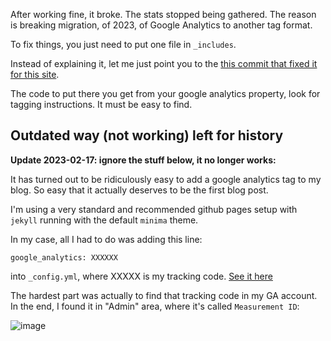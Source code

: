
After working fine, it broke. The stats stopped being gathered. The reason is breaking migration, of 2023, of Google Analytics to another tag format.

To fix things, you just need to put one file in `_includes`. 

Instead of explaining it, let me just point you to the [this commit that fixed it for this site](https://github.com/hq9000/hq9000/commit/06cd5459c2dc335430a3faf68a900fec1f2e632c).

The code to put there you get from your google analytics property, look for tagging instructions. It must be easy to find.


## Outdated way (not working) left for history

**Update 2023-02-17: ignore the stuff below, it no longer works:**

It has turned out to be ridiculously easy to add a google analytics tag to my blog. So easy that it actually deserves to be the first blog post.

I'm using a very standard and recommended github pages setup with `jekyll` running with the default `minima` theme.

In my case, all I had to do was adding this line:

```
google_analytics: XXXXXX
```

into `_config.yml`, where XXXXX is my tracking code. [See it here](https://github.com/hq9000/hq9000/blob/6164401661334373e9584e5524bd38b8400c7183/_config.yml#L28) 

The hardest part was actually to find that tracking code in my GA account. In the end, I found it in "Admin" area, where it's called `Measurement ID`:

![image](https://user-images.githubusercontent.com/21345604/112961116-bd567000-914d-11eb-90ec-4b55642bc714.png)


